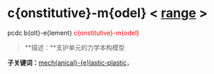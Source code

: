 # c{onstitutive}-m{odel}  < [range](range/) >
pcdc b{olt}-e{lement} <span style='color: red;'>c{onstitutive}-m{odel}</span>
> **描述：**支护单元的力学本构模型

**子关键词：**[mech{anical}-{e}lastic-plastic](b{olt}-e{lement}/c{onstitutive}-m{odel}/mech{anical}-{e}lastic-plastic/)，
